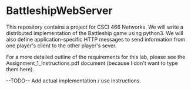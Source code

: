 # BattleshipWebServer
This repository contains a project for CSCI 466 Networks.
We will write a distributed implementation of the Battleship game using python3.
We will also define application-specific HTTP messages to send information from one player's client to the other player's sever.

For a more detailed outline of the requirements for this lab, please see the Assignment_1_Instructions.pdf document (because I don't want to type them here).

--TODO--
Add actual implementation / use instructions.
